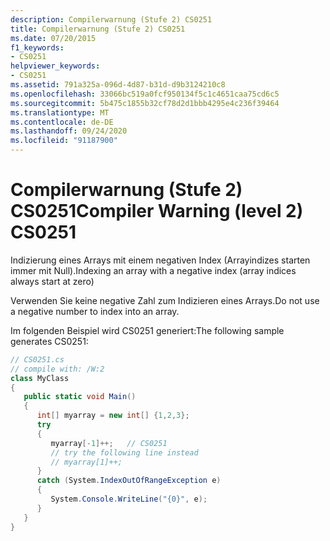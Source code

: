 ```yaml
---
description: Compilerwarnung (Stufe 2) CS0251
title: Compilerwarnung (Stufe 2) CS0251
ms.date: 07/20/2015
f1_keywords:
- CS0251
helpviewer_keywords:
- CS0251
ms.assetid: 791a325a-096d-4d87-b31d-d9b3124210c8
ms.openlocfilehash: 33066bc519a0fcf950134f5c1c4651caa75cd6c5
ms.sourcegitcommit: 5b475c1855b32cf78d2d1bbb4295e4c236f39464
ms.translationtype: MT
ms.contentlocale: de-DE
ms.lasthandoff: 09/24/2020
ms.locfileid: "91187900"
---
```

# <a name="compiler-warning-level-2-cs0251"></a><span data-ttu-id="769ce-103">Compilerwarnung (Stufe 2) CS0251</span><span class="sxs-lookup"><span data-stu-id="769ce-103">Compiler Warning (level 2) CS0251</span></span>

<span data-ttu-id="769ce-104">Indizierung eines Arrays mit einem negativen Index (Arrayindizes starten immer mit Null).</span><span class="sxs-lookup"><span data-stu-id="769ce-104">Indexing an array with a negative index (array indices always start at zero)</span></span>  
  
 <span data-ttu-id="769ce-105">Verwenden Sie keine negative Zahl zum Indizieren eines Arrays.</span><span class="sxs-lookup"><span data-stu-id="769ce-105">Do not use a negative number to index into an array.</span></span>  
  
 <span data-ttu-id="769ce-106">Im folgenden Beispiel wird CS0251 generiert:</span><span class="sxs-lookup"><span data-stu-id="769ce-106">The following sample generates CS0251:</span></span>  
  
```csharp  
// CS0251.cs  
// compile with: /W:2  
class MyClass  
{  
   public static void Main()  
   {  
      int[] myarray = new int[] {1,2,3};
      try  
      {  
         myarray[-1]++;   // CS0251  
         // try the following line instead  
         // myarray[1]++;  
      }  
      catch (System.IndexOutOfRangeException e)  
      {  
         System.Console.WriteLine("{0}", e);  
      }  
   }  
}  
```
